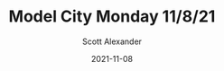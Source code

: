 ---
layout: podcast
title: "Model City Monday 11/8/21"
author: Scott Alexander
description: https://astralcodexten.substack.com/p/model-city-monday-11821
date: 2021-11-08
length: 4742701
duration: 1186
guid: model-city-monday-11821
---